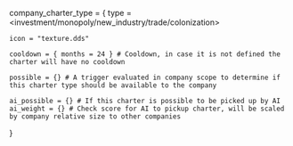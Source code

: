 ﻿company_charter_type = {
	type = <investment/monopoly/new_industry/trade/colonization>
	
	icon = "texture.dds"

	cooldown = { months = 24 } # Cooldown, in case it is not defined the charter will have no cooldown
	
	possible = {} # A trigger evaluated in company scope to determine if this charter type should be available to the company

	ai_possible = {} # If this charter is possible to be picked up by AI
	ai_weight = {} # Check score for AI to pickup charter, will be scaled by company relative size to other companies
}
